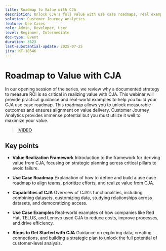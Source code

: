 ```yaml
---
title: Roadmap to Value with CJA
description: Unlock CJA's full value with use case roadmaps, real examples, and steps to drive strategic, data-led decisions.
solution: Customer Journey Analytics
feature: Use Cases
role: Admin, Developer, User
level: Beginner, Intermediate
doc-type: Event
duration: 3523
last-substantial-update: 2025-07-25
jira: KT-18546
---
```


# Roadmap to Value with CJA

In our opening session of the series, we review why a documented strategy to measure ROI is so critical in realizing value with CJA. This webinar will provide practical guidance and real-world examples to help you build your CJA use case roadmap. This roadmap allows you to unlock measurable outcomes and ensures alignment on value delivery. Customer Journey Analytics provides immense potential but you must utilize it well to maximize your value.

>[!VIDEO](https://video.tv.adobe.com/v/3464933/?learn=on&enablevpops)

## Key points

* **Value Realization Framework** Introduction to the framework for deriving value from CJA, focusing on strategic planning across critical pillars to avoid failure.

* **Use Case Roadmap** Explanation of how to define and build a use case roadmap to align teams, prioritize efforts, and realize value from CJA.

* **Capabilities of CJA** Overview of CJA's functionalities, including combining datasets, customizing data, studying relationships across datasets, and democratizing access.

* **Use Case Examples** Real-world examples of how companies like Red Hat, TELUS, and Lenovo used CJA to reduce costs, improve processes, and drive efficiency. ​

* **Steps to Get Started with CJA** Guidance on exploring data, creating connections, and building a strategic plan to unlock the full potential of customer-level analysis.